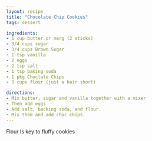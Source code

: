 ```yaml
---
layout: recipe
title: "Chocolate Chip Cookies"
tags: dessert

ingredients:
- 1 cup butter or marg (2 sticks)
- 3/4 cups sugar
- 3/4 cups Brown Sugar
- 1 tsp vanilla
- 2 eggs
- 2 tsp salt
- 1 tsp baking soda
- 1 pkg Choclate Chips
- 3 cups flour (just a hair short)

directions:
- Mix butter, sugar and vanilla together with a mixer
- Then add eggs
- Add salt, backing soda, and flour.
- Mix them and add choc chips.
---
```

Flour Is key to fluffy cookies
